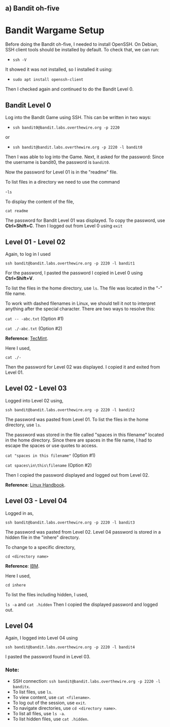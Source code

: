 

## a) Bandit oh-five

# Bandit Wargame Setup

Before doing the Bandit oh-five, I needed to install OpenSSH. On Debian, SSH client tools should be installed by default. To check that, we can run:

- `ssh -V`

It showed it was not installed, so I installed it using:

- `sudo apt install openssh-client`

Then I checked again and continued to do the Bandit Level 0.


## Bandit Level 0

Log into the Bandit Game using SSH. This can be written in two ways: 
- `ssh bandit0@bandit.labs.overthewire.org -p 2220`

or 
- `ssh bandit@bandit.labs.overthewire.org -p 2220 -l bandit0`

Then I was able to log into the Game. Next, it asked for the password: Since the username is bandit0, the password is `bandit0`.

Now the password for Level 01 is in the "readme" file. 

To list files in a directory we need to use the command 

-`ls`

To display the content of the file, 

`cat readme`

The password for Bandit Level 01 was displayed. To copy the password, use **Ctrl+Shift+C**. Then I logged out from Level 0 using 
`exit`

## Level 01 - Level 02

Again, to log in I used 

`ssh bandit@bandit.labs.overthewire.org -p 2220 -l bandit1`

For the password, I pasted the password I copied in Level 0 using **Ctrl+Shift+V**.

To list the files in the home directory, use `ls`. The file was located in the "-" file name. 

To work with dashed filenames in Linux, we should tell it not to interpret anything after the special character. There are two ways to resolve this: 

`cat -- -abc.txt` (Option #1) 

`cat ./-abc.txt` (Option #2)

**Reference**: [TecMint](https://www.tecmint.com/special-character-filenames-linux/). 

Here I used,

`cat ./-`

Then the password for Level 02 was displayed. I copied it and exited from Level 01.

## Level 02 - Level 03

Logged into Level 02 using,

`ssh bandit@bandit.labs.overthewire.org -p 2220 -l bandit2`

The password was pasted from Level 01. To list the files in the home directory, use `ls`. 

The password was stored in the file called "spaces in this filename" located in the home directory. Since there are spaces in the file name, I had to escape the spaces or use quotes to access. 

`cat "spaces in this filename"` (Option #1) 

`cat spaces\in\this\filename` (Option #2) 

Then I copied the password displayed and logged out from Level 02. 

**Reference**: [Linux Handbook](https://linuxhandbook.com/filename-spaces-linux/).

## Level 03 - Level 04

Logged in as,

`ssh bandit@bandit.labs.overthewire.org -p 2220 -l bandit3`
  
The password was pasted from Level 02. Level 04 password is stored in a hidden file in the "inhere" directory.

To change to a specific directory, 

`cd <directory name>`

**Reference**: [IBM](https://www.ibm.com/docs/en/aix/7.2?topic=directories-changing-another-directory-cd-command).

Here I used,

`cd inhere`

To list the files including hidden, I used,

`ls -a` and `cat .hidden` Then I copied the displayed password and logged out.

## Level 04

Again, I logged into Level 04 using 

`ssh bandit@bandit.labs.overthewire.org -p 2220 -l bandit4`

I pasted the password found in Level 03.

### Note:
- SSH connection: `ssh bandit@bandit.labs.overthewire.org -p 2220 -l banditx`.
- To list files, use `ls`.
- To view content, use `cat <filename>`.
- To log out of the session, use `exit`.
- To navigate directories, use `cd <directory name>`.
- To list all files, use `ls -a`.
- To list hidden files, use `cat .hidden`.
